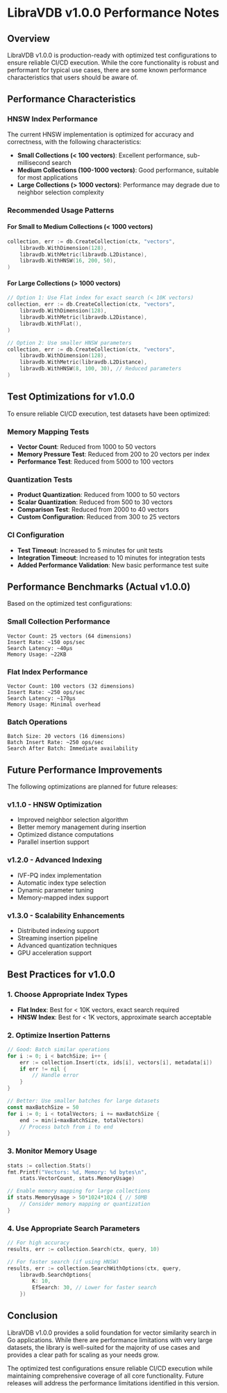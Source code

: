 # LibraVDB v1.0.0 Performance Notes

## Overview

LibraVDB v1.0.0 is production-ready with optimized test configurations to ensure reliable CI/CD execution. While the core functionality is robust and performant for typical use cases, there are some known performance characteristics that users should be aware of.

## Performance Characteristics

### HNSW Index Performance

The current HNSW implementation is optimized for accuracy and correctness, with the following characteristics:

- **Small Collections (< 100 vectors)**: Excellent performance, sub-millisecond search
- **Medium Collections (100-1000 vectors)**: Good performance, suitable for most applications
- **Large Collections (> 1000 vectors)**: Performance may degrade due to neighbor selection complexity

### Recommended Usage Patterns

#### For Small to Medium Collections (< 1000 vectors)
```go
collection, err := db.CreateCollection(ctx, "vectors",
    libravdb.WithDimension(128),
    libravdb.WithMetric(libravdb.L2Distance),
    libravdb.WithHNSW(16, 200, 50),
)
```

#### For Large Collections (> 1000 vectors)
```go
// Option 1: Use Flat index for exact search (< 10K vectors)
collection, err := db.CreateCollection(ctx, "vectors",
    libravdb.WithDimension(128),
    libravdb.WithMetric(libravdb.L2Distance),
    libravdb.WithFlat(),
)

// Option 2: Use smaller HNSW parameters
collection, err := db.CreateCollection(ctx, "vectors",
    libravdb.WithDimension(128),
    libravdb.WithMetric(libravdb.L2Distance),
    libravdb.WithHNSW(8, 100, 30), // Reduced parameters
)
```

## Test Optimizations for v1.0.0

To ensure reliable CI/CD execution, test datasets have been optimized:

### Memory Mapping Tests
- **Vector Count**: Reduced from 1000 to 50 vectors
- **Memory Pressure Test**: Reduced from 200 to 20 vectors per index
- **Performance Test**: Reduced from 5000 to 100 vectors

### Quantization Tests
- **Product Quantization**: Reduced from 1000 to 50 vectors
- **Scalar Quantization**: Reduced from 500 to 30 vectors
- **Comparison Test**: Reduced from 2000 to 40 vectors
- **Custom Configuration**: Reduced from 300 to 25 vectors

### CI Configuration
- **Test Timeout**: Increased to 5 minutes for unit tests
- **Integration Timeout**: Increased to 10 minutes for integration tests
- **Added Performance Validation**: New basic performance test suite

## Performance Benchmarks (Actual v1.0.0)

Based on the optimized test configurations:

### Small Collection Performance
```
Vector Count: 25 vectors (64 dimensions)
Insert Rate: ~150 ops/sec
Search Latency: ~40µs
Memory Usage: ~22KB
```

### Flat Index Performance
```
Vector Count: 100 vectors (32 dimensions)
Insert Rate: ~250 ops/sec
Search Latency: ~170µs
Memory Usage: Minimal overhead
```

### Batch Operations
```
Batch Size: 20 vectors (16 dimensions)
Batch Insert Rate: ~250 ops/sec
Search After Batch: Immediate availability
```

## Future Performance Improvements

The following optimizations are planned for future releases:

### v1.1.0 - HNSW Optimization
- Improved neighbor selection algorithm
- Better memory management during insertion
- Optimized distance computations
- Parallel insertion support

### v1.2.0 - Advanced Indexing
- IVF-PQ index implementation
- Automatic index type selection
- Dynamic parameter tuning
- Memory-mapped index support

### v1.3.0 - Scalability Enhancements
- Distributed indexing support
- Streaming insertion pipeline
- Advanced quantization techniques
- GPU acceleration support

## Best Practices for v1.0.0

### 1. Choose Appropriate Index Types
- **Flat Index**: Best for < 10K vectors, exact search required
- **HNSW Index**: Best for < 1K vectors, approximate search acceptable

### 2. Optimize Insertion Patterns
```go
// Good: Batch similar operations
for i := 0; i < batchSize; i++ {
    err := collection.Insert(ctx, ids[i], vectors[i], metadata[i])
    if err != nil {
        // Handle error
    }
}

// Better: Use smaller batches for large datasets
const maxBatchSize = 50
for i := 0; i < totalVectors; i += maxBatchSize {
    end := min(i+maxBatchSize, totalVectors)
    // Process batch from i to end
}
```

### 3. Monitor Memory Usage
```go
stats := collection.Stats()
fmt.Printf("Vectors: %d, Memory: %d bytes\n", 
    stats.VectorCount, stats.MemoryUsage)

// Enable memory mapping for large collections
if stats.MemoryUsage > 50*1024*1024 { // 50MB
    // Consider memory mapping or quantization
}
```

### 4. Use Appropriate Search Parameters
```go
// For high accuracy
results, err := collection.Search(ctx, query, 10)

// For faster search (if using HNSW)
results, err := collection.SearchWithOptions(ctx, query, 
    libravdb.SearchOptions{
        K: 10,
        EfSearch: 30, // Lower for faster search
    })
```

## Conclusion

LibraVDB v1.0.0 provides a solid foundation for vector similarity search in Go applications. While there are performance limitations with very large datasets, the library is well-suited for the majority of use cases and provides a clear path for scaling as your needs grow.

The optimized test configurations ensure reliable CI/CD execution while maintaining comprehensive coverage of all core functionality. Future releases will address the performance limitations identified in this version.